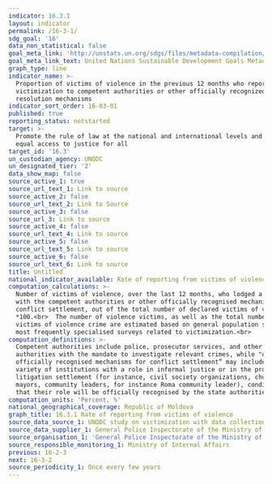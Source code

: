 ```yaml
---
indicator: 16.3.1
layout: indicator
permalink: /16-3-1/
sdg_goal: '16'
data_non_statistical: false
goal_meta_link: 'http://unstats.un.org/sdgs/files/metadata-compilation/Metadata-Goal-16.pdf'
goal_meta_link_text: United Nations Sustainable Development Goals Metadata (pdf 1361kB)
graph_type: line
indicator_name: >-
  Proportion of victims of violence in the previous 12 months who reported their
  victimization to competent authorities or other officially recognized conflict
  resolution mechanisms
indicator_sort_order: 16-03-01
published: true
reporting_status: notstarted
target: >-
  Promote the rule of law at the national and international levels and ensure
  equal access to justice for all
target_id: '16.3'
un_custodian_agency: UNODC
un_designated_tier: '2'
data_show_map: false
source_active_1: true
source_url_text_1: Link to source
source_active_2: false
source_url_text_2: Link to Source
source_active_3: false
source_url_3: Link to source
source_active_4: false
source_url_text_4: Link to source
source_active_5: false
source_url_text_5: Link to source
source_active_6: false
source_url_text_6: Link to source
title: Untitled
national_indicator_available: Rate of reporting from victims of violence
computation_calculations: >-
  Number of victims of violence, over the last 12 months, who lodged a compliant
  with the competent authorities or other officially recognised mechanisms for
  conflict settlement, out of the total number of declared victims of violence
  *100.<br>  The number of violence victims, as well as the total number of
  victims of violence crime are estimated based on general population surveys,
  most frequently specialised surveys related to victimization.<br>
computation_definitions: >-
  Competent authorities include police, prosecutor services, and other
  authorities with the mandate to investigate relevant crimes, while "other
  officially recognised mechanisms for conflict settlement” may include a
  variety of institutions with a role in informal justice or in the process of
  litigation settlement (for instance, civil society organizations, church,
  mayors, community leaders, for instance Roma community leader), conditioned
  that their role will be officially recognised by the state authorities
computation_units: 'Percent, %'
national_geographical_coverage: Republic of Moldova
graph_title: 16.3.1 Rate of reporting from victims of violence
source_data_source_1: UNODC study on victimization with data collection through UN-CTS system
source_data_supplier_1: General Police Inspectorate of the Ministry of Internal Affairs
source_organisation_1: 'General Police Inspectorate of the Ministry of Internal Affairs<br> '
source_responsible_monitoring_1: Ministry of Internal Affairs
previous: 16-2-3
next: 16-3-2
source_periodicity_1: Once every few years
---
```

